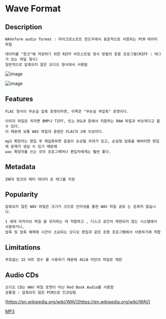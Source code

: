 # Wave Format

## Description
```
WAVeform audio format : 마이크로소프트 윈도우에서 표준적으로 사용되는 PCM 데이터 파일

데이터를 "청크"에 저장하기 위한 RIFF 비트스트림 형식 방법의 응용 프로그램(RIFF : 태그가 있는 파일 형식)
일반적으로 압축되지 않은 오디오 형식에서 사용됨
```

![image](/uploads/e86468e77d1d00f0c5a67804260518e4/image.png)

![image](/uploads/16bf5e7432d4599c476764c43d1a530f/image.png)

## Features
```
FLAC 형식이 무손실 압축 포맷이라면, 이쪽은 "무손실 무압축" 포맷이다.

이미지 파일로 치자면 BMP나 TIFF, 또는 DSLR 등에서 지원하는 RAW 파일과 비슷하다고 할 수 있다. 
이 때문에 보통 WAV 파일의 용량은 FLAC의 2배 이상이다. 

mp3 확장자는 편집 후 재압축하면 음질이 손상될 우려가 있고, 손실형 압축을 해버리면 편집에 문제가 생길 수 있기 때문에 
wav 확장자를 쓰는 것이 프로그래머나 편집자에게는 훨씬 좋다.
```

## Metadata
```
INFO 청크의 메타 데이터 로 태그를 지정
```

## Popularity
```
압축되지 않은 WAV 파일은 크기가 크므로 인터넷을 통한 WAV 파일 공유 는 흔하지 않습니다.

1 세대 아카이브 파일 을 유지하는 데 적합하고 , 디스크 공간이 제한되지 않는 시스템에서 사용하거나, 
압축 및 압축 해제에 시간이 소요되는 오디오 편집과 같은 응용 프로그램에서 사용하기에 적합
```

## Limitations
```
부호없는 32 비트 정수 를 사용하기 때문에 4GiB 미만의 파일로 제한
```

## Audio CDs
```
오디오 CD는 WAV 파일 포맷이 아닌 Red Book Audio를 사용함
공통점 : 압축되지 않은 PCM으로 인코딩됨
```

[https://en.wikipedia.org/wiki/WAV](https://en.wikipedia.org/wiki/WAV)

[MP3](audio3)